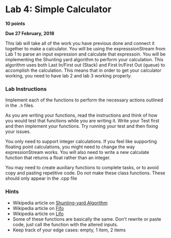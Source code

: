 # Lab 4: Simple Calculator #
**10 points**

**Due 27 February, 2018**

This lab will take all of the work you have previous done and connect it together to make a calculator. You will be using the expresssionStream from Lab 1 to parse an input expression and calculate that expressoin. You will be implementing the Shunting yard algorithm to perform your calculation. This algorithm uses both Last In/First out (Stack) and First In/First Out (queue) to accomplish the calculation. This means that in order to get your calculator working, you need to have lab 2 and lab 3 working properly.

### Lab Instructions
Implement each of the functions to perform the necessary actions outlined in the `.h` files.

As you are writing your functions, read the instructions and think of how you would test that functions while you are writing it. Write your Test first and then implement your functions. Try running your test and then fixing your issues.  

You only need to support integer calculations. If you feel like supporting floating point calculations, you might need to change the way expressionStream works. You will also need to write a new calculate function that returns a float rather than an integer. 

You may need to create auxiliary functions to complete tasks, or to avoid copy and pasting repetitive code. Do not make these class functions. These should only appear in the .cpp file

### Hints ###
- Wikipedia article on [Shunting-yard Algorithm](https://en.wikipedia.org/wiki/Shunting-yard_algorithm)
- Wikipedia article on [Fifo](https://en.wikipedia.org/wiki/Queue_(abstract_data_type)_)
- Wikipedia article on [Lifo](https://en.wikipedia.org/wiki/Stack_(abstract_data_type))
- Some of these functions are basically the same. Don't rewrite or paste code, just call the function with the altered inputs.
- Keep track of your edge cases: empty, 1 item, 2 items

